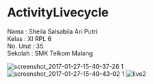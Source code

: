 # ActivityLivecycle

Nama  : Sheila Salsabila Ari Putri  <br>
Kelas : XI RPL 6 <br>
No. Urut  : 35 <br>
Sekolah : SMK Telkom Malang <br>

![screenshot_2017-01-27-15-40-37-26 1](https://cloud.githubusercontent.com/assets/22091876/22364922/9a4fdabe-e4af-11e6-9b38-e47d8cefe955.png)
![screenshot_2017-01-27-15-40-43-02 1](https://cloud.githubusercontent.com/assets/22091876/22364925/a2df0bfa-e4af-11e6-9298-bf94bebae2f4.png)
![live2](https://cloud.githubusercontent.com/assets/22091876/22583323/c12d8240-ea26-11e6-824a-811443f0c3fd.jpg)
